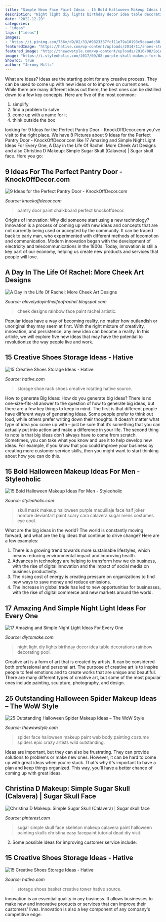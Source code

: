 ```yaml
---
title: "Simple Neon Face Paint Ideas : 15 Bold Halloween Makeup Ideas For Men"
description: "Night light diy lights birthday decor idea table decorations rainbow decorating pool"
date: "2022-12-29"
categories:
- "ideas"
tags: ["ideas"]
images:
- "https://i.pinimg.com/736x/d9/82/33/d9823387fcf11e79a10193c5caaadc88--skeleton-face-simple-sugar.jpg"
featuredImage: "https://hative.com/wp-content/uploads/2014/11/shoes-storage-ideas/1-basket-tower.jpg"
featured_image: "http://thewowstyle.com/wp-content/uploads/2016/08/Spider-Web-Face-Paint-Ideas.jpg"
image: "https://i.styleoholic.com/2017/09/08-purple-skull-makeup-for-half-face-looks-interesting-and-eye-catchy.jpg"
ShowToc: true
author: "Jeromy Mills"
---
```



What are ideas?
Ideas are the starting point for any creative process. They can be used to come up with new ideas or to improve on current ones. While there are many different ideas out there, the best ones can be distilled down to a few key concepts. Here are five of the most common:
1. simplify
2. find a problem to solve
3. come up with a name for it
4. think outside the box

	

		
looking for 9 Ideas for the Perfect Pantry Door - KnockOffDecor.com you've visit to the right place. We have 8 Pictures about 9 Ideas for the Perfect Pantry Door - KnockOffDecor.com like 17 Amazing and Simple Night Light Ideas For Every One, A Day in the Life Of Rachel: More Cheek Art Designs and also Christina D Makeup: Simple Sugar Skull (Calavera) | Sugar skull face. Here you go:
		
    
## 9 Ideas For The Perfect Pantry Door - KnockOffDecor.com

<img loading=lazy src="https://knockoffdecor.com/wp-content/uploads/2016/08/pantrypainted.jpg" onerror="this.onerror=null;this.src='https://tse1.mm.bing.net/th?id=OIP.wlNRPdEY3KUaBNui48VtOQHaMH&amp;pid=15.1';" alt="9 Ideas for the Perfect Pantry Door - KnockOffDecor.com">

_Source: knockoffdecor.com_

>pantry door paint chalkboard perfect knockoffdecor. 

	

Origins of innovation: Why did someone start using a new technology?
Innovation is a process of coming up with new ideas and concepts that are not currently being used or accepted by the community. It can be traced back to early man, who experimented with different methods of locomotion and communication. Modern innovation began with the development of electricity and telecommunications in the 1800s. Today, innovation is still a key part of our economy, helping us create new products and services that people will love.

    
## A Day In The Life Of Rachel: More Cheek Art Designs

<img loading=lazy src="http://4.bp.blogspot.com/-70lR3gHyCQ8/Te5PDrz1Y_I/AAAAAAAAAU4/cy1e5jnthUE/s1600/P1020985.JPG" onerror="this.onerror=null;this.src='https://tse4.mm.bing.net/th?id=OIP.fzGSf9U_kVSl5TCCzMySigHaJ4&amp;pid=15.1';" alt="A Day in the Life Of Rachel: More Cheek Art Designs">

_Source: alovelydayinthelifeofrachel.blogspot.com_

>cheek designs rainbow face paint rachel artistic. 

	

Popular ideas have a way of becoming reality, no matter how outlandish or unoriginal they may seem at first. With the right mixture of creativity, innovation, and persistence, any new idea can become a reality. In this article, we will explore five new ideas that may have the potential to revolutionize the way people live and work.

    
## 15 Creative Shoes Storage Ideas - Hative

<img loading=lazy src="https://hative.com/wp-content/uploads/2014/11/shoes-storage-ideas/11-rotating-shoe-rack.jpg" onerror="this.onerror=null;this.src='https://tse3.mm.bing.net/th?id=OIP.YkMkxUpJK5RKBZ2a3OEgBwHaMZ&amp;pid=15.1';" alt="15 Creative Shoes Storage Ideas - Hative">

_Source: hative.com_

>storage shoe rack shoes creative rotating hative source. 

	

How to generate Big Ideas: How do you generate big ideas?
There is no one-size-fits-all answer to the question of how to generate big ideas, but there are a few key things to keep in mind. The first is that different people have different ways of generating ideas. Some people prefer to think out loud, while others prefer writing down their thoughts. It doesn’t matter what type of idea you come up with – just be sure that it’s something that you can actually put into action and make a difference in your life. 
The second thing to note is that big ideas don’t always have to come from scratch. Sometimes, you can take what you know and use it to help develop new ideas. For example, if you know that you could improve your business by creating more customer service skills, then you might want to start thinking about how you can do this.

    
## 15 Bold Halloween Makeup Ideas For Men - Styleoholic

<img loading=lazy src="https://i.styleoholic.com/2017/09/08-purple-skull-makeup-for-half-face-looks-interesting-and-eye-catchy.jpg" onerror="this.onerror=null;this.src='https://tse1.mm.bing.net/th?id=OIP.oA1x6KfueDILTqa6q2R76AHaJ6&amp;pid=15.1';" alt="15 Bold Halloween Makeup Ideas For Men - Styleoholic">

_Source: styleoholic.com_

>skull mask makeup halloween purple maquillaje face half joker hombre deviantart paint scary cara calavera sugar mens costumes eye cool. 

	

What are the big ideas in the world?
The world is constantly moving forward, and what are the big ideas that continue to drive change? Here are a few examples: 
1. There is a growing trend towards more sustainable lifestyles, which means reducing environmental impact and improving health. 
2. Advances in technology are helping to transform how we do business, with the rise of digital innovation and the impact of social media on business productivity. 
3. The rising cost of energy is creating pressure on organizations to find new ways to save money and reduce emissions. 
4. The increase in global trade has led to new opportunities for businesses, with the rise of digital commerce and new markets around the world.

    
## 17 Amazing And Simple Night Light Ideas For Every One

<img loading=lazy src="https://www.diytomake.com/wp-content/uploads/2017/02/Kids-Party-Night-Light-Idea.jpg" onerror="this.onerror=null;this.src='https://tse2.mm.bing.net/th?id=OIP.S6aV2hxMmoMU24GB_BC98wHaLL&amp;pid=15.1';" alt="17 Amazing and Simple Night Light Ideas For Every One">

_Source: diytomake.com_

>night light diy lights birthday decor idea table decorations rainbow decorating pool. 

	

Creative art is a form of art that is created by artists. It can be considered both professional and personal art. The purpose of creative art is to inspire people to feel emotions and to create works that are unique and beautiful. There are many different types of creative art, but some of the most popular ones include painting, sculpture, photography, and design.

    
## 25 Outstanding Halloween Spider Makeup Ideas – The WoW Style

<img loading=lazy src="http://thewowstyle.com/wp-content/uploads/2016/08/Spider-Web-Face-Paint-Ideas.jpg" onerror="this.onerror=null;this.src='https://tse3.mm.bing.net/th?id=OIP.gdDDKDI629aQm69iGvHmNQHaKX&amp;pid=15.1';" alt="25 Outstanding Halloween Spider Makeup Ideas – The WoW Style">

_Source: thewowstyle.com_

>spider face halloween makeup paint web body painting costume spiders epic crazy artists wild outstanding. 

	

Ideas are important, but they can also be frustrating. They can provide solutions to problems or make new ones. However, it can be hard to come up with great ideas when you're stuck. That's why it's important to have a plan and keep things organized. This way, you'll have a better chance of coming up with great ideas.

    
## Christina D Makeup: Simple Sugar Skull (Calavera) | Sugar Skull Face

<img loading=lazy src="https://i.pinimg.com/736x/d9/82/33/d9823387fcf11e79a10193c5caaadc88--skeleton-face-simple-sugar.jpg" onerror="this.onerror=null;this.src='https://tse3.mm.bing.net/th?id=OIP.FZ9MM3GRD-8k1Kc1LrNcLgHaJ3&amp;pid=15.1';" alt="Christina D Makeup: Simple Sugar Skull (Calavera) | Sugar skull face">

_Source: pinterest.com_

>sugar simple skull face skeleton makeup calavera paint halloween painting skulls christina easy facepaint tutorial dead diy visit. 

	

2. Some possible ideas for improving customer service include: 

    
## 15 Creative Shoes Storage Ideas - Hative

<img loading=lazy src="https://hative.com/wp-content/uploads/2014/11/shoes-storage-ideas/1-basket-tower.jpg" onerror="this.onerror=null;this.src='https://tse4.mm.bing.net/th?id=OIP.uU5c6ns-NfJAxeGb-bZqsAHaJ4&amp;pid=15.1';" alt="15 Creative Shoes Storage Ideas - Hative">

_Source: hative.com_

>storage shoes basket creative tower hative source. 

	

Innovation is an essential quality in any business. It allows businesses to make new and innovative products or services that can improve their customers' lives. Innovation is also a key component of any company's competitive edge.

